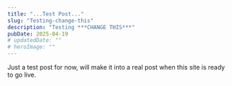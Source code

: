 ```yaml
---
title: "...Test Post..."
slug: "Testing-change-this"
description: "Testing ***CHANGE THIS***"
pubDate: 2025-04-19
# updatedDate: ""
# heroImage: ""
---
```


Just a test post for now, will make it into a real post when this site is ready to go live.
